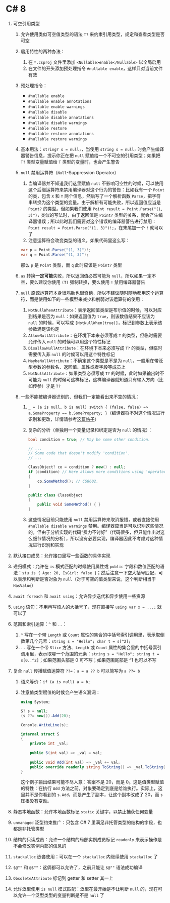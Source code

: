 # C# 8
1. 可空引用类型
    1. 允许使用类似可空值类型的语法 `T?` 来约束引用类型，规定和查看类型是否可空
    
    2. 启用特性的两种办法：
        1. 在 `*.csproj` 文件里添加 `<Nullable>enable</Nullable>` 以全局启用
        2. 在文件的开头添加预处理指令 `#nullable enable`，这样只对当前文件有效
        
    3. 预处理指令：
        * `#nullable enable`
        * `#nullable enable annotations`
        * `#nullable enable warnings`
        * `#nullable disable`
        * `#nullable disable annotations`
        * `#nullable disable warnings`
        * `#nullable restore`
        * `#nullable restore annotations`
        * `#nullable restore warnings`
        
    4. 基本用法：`string? s = null;`，当使用 `string s = null;` 时会产生编译器警告信息，提示你正在把 `null` 赋值给一个不可空的引用类型；如果把 `T?` 类型变量赋值给 `T` 类型的变量时，也会产生警告

    5. `null` 禁用运算符（`Null`-Suppression Operator）
       
        1. 当编译器并不知道我们这里赋值 `null` 不影响可空性的时候，可以使用这个后缀运算符来禁用编译器对这个行为的警告：比如我有一个 `Point` 的类，包含 `X` 和 `Y` 两个信息，然后写了一个解析函数 `Parse`，把字符串转换为这个类型的变量。由于解析有可能失败，所以返回值应当是 `Point?` 的类型。但如果我们使用 `Point result = Point.Parse("(1, 3)");` 类似的写法时，由于返回值是 `Point?` 类型的关系，就会产生编译器错误；所以此时我们需要对这个错误的编译器警告进行禁用：`Point result = Point.Parse("(1, 3)")!;`，在末尾加一个 `!` 就可以了
        2. 注意运算符会改变类型的语义。如果代码里这么写：

        ```csharp
        var p = Point.Parse("(1, 3)")!;
        var q = Point.Parse("(1, 3)");
        ```

        那么 `p` 是 `Point` 类型，而 `q` 此时应该是 `Point?` 类型
        
    6. `as` 转换**一定可能**失败，所以返回值必然可能为 `null`，所以如果一定不空，要么建议你使用 `(T)` 强制转换，要么使用 `!` 禁用编译器警告
    
    7. `null` 原谅运算符本身很鸡肋也很奇葩，所以不建议随时随地都用这个运算符，而是使用如下的一些模型来减少和削弱对该运算符的使用：
        1. `NotNullWhenAttribute`：表示返回值类型是布尔值的时候，可以对应到结果是否为 `null`：如果返回值为 `true`，则该数值结果不应该为 `null` 的时候，可以写成 `[NotNullWhen(true)]`，标记到参数上表示该参数满足该约定
        2. `AllowNullAttribute`：在环境下本来必须写成 `T` 的类型，但临时需要允许传入 `null` 的时候可以用这个特性标记
        3. `DisallowNullAttribute`：在环境下本来必须写成 `T?` 的类型，但临时需要传入非 `null` 的时候可以用这个特性标记
        4. `MaybeNullAttribute`：不确定这个类型是不是为 `null`，一般用在带泛型参数的参数名、返回值、属性或者字段等成员上
        5. `NotNullAttribute`：如果类型必须写成 `T?` 的时候，此时如果输出时不可能为 `null` 的时候可这样标记，这样编译器就知道只有输入方向（比如传参）才是 `T?`
        
    8. 一些不能被编译器识别的、但我们一定能看出来不空的情况：
    
        1. `_ = (a is null, b is null) switch { (false, false) => a.SomeProperty == b.SomeProperty; }`（编译器将不对这个情况进行识别和更改，详情请参考[这篇帖子](https://github.com/dotnet/roslyn/issues/46819)）
    
        2. 复杂的分析（单独用一个变量记录和绑定是否为 `null` 的情况）：
    
            ```csharp
            bool condition = true; // May be some other condition.
            
            // ...
            // Some code that doesn't modify 'condition'.
            // ...
            
            ClassObject? co = condition ? new() : null;
            if (condition) // Here allows more conditions using 'operator &&'.
            {
                co.SomeMethod(); // CS8602.
            }
            
            public class ClassObject
            {
                public void SomeMethod() { }
            }
            ```

        3. 这些情况目前只能使用 `null` 禁用运算符来取消报错，或者直接使用 `#nullable disable warnings` 禁用。编译器应当是可以识别这些情况的，但由于分析实现的代码“费力不讨好”（代码很多，但只能作出对这么细节情况的分析），所以没有必要实现，编译器因此不考虑对这种情况进行识别和实现

2. 默认接口成员：允许接口里写一些函数的具体实现

3. 递归模式：允许在 `is` 模式匹配的时候使用属性或 `public` 字段和数值匹配的语法：`stu is { Age: 20, IsGirl: false }`；然后注意一下空大括号匹配，可以表示和判断是否对象为 `null`（对于可空的值类型来说，这个判断相当于 `HasValue`）

4. `await foreach` 和 `await using`：允许异步迭代和异步使用一些资源

5. `using` 语句：不用再写烦人的大括号了，现在直接写 `using var x = ...;` 就可以了

6. 范围和索引运算：`^` 和 `..`：
    1. `^` 写在一个带 `Length` 或 `Count` 属性的集合的中括号索引调用里，表示取倒数第几个元素：`string s = "Hello"; char t = s[^2];`
    2. `..` 写在一个带 `Slice` 方法、`Length` 或 `Count` 属性的集合里的中括号索引调用里，表示取哪一个范围的元素：`string s = "Hello"; string t = s[0..^2]`；如果范围头部是 0 可不写；如果范围尾部是 ^1 也可以不写
    
7. 复合 `null` 传播赋值运算符 `??=`：`a = a ?? b` 可以简写为 `a ??= b`

    1. 语义等价：`if (a is null) a = b;`

    2. 注意值类型赋值的时候会产生语义漏洞：

        ```csharp
        using System;
        
        S? s = null;
        (s ??= new()).Add(20);
        
        Console.WriteLine(s);
        
        internal struct S
        {
            private int _val;
            
            public S(int val) => _val = val;
            
            public void Add(int val) => _val += val;
            public override readonly string ToString() => _val.ToString();
        }
        ```

        这个例子输出结果可能不尽人意：答案不是 20，而是 0。这是值类型赋值的特性：在执行 `Add` 方法之前，对象要确定到底是给谁执行。实际上，这里并不是你看到的 `s.Add`，而是产生了副本，让这个副本改成了 20，而 `s` 压根没有变动。

8. 静态本地函数：允许本地函数标记 `static` 关键字，以禁止捕获任何变量

9. `unmanaged` 泛型约束推广：只包含 C# 7 里满足非托管类型的结构的字段，也都是非托管类型
    
10. 结构的只读成员：允许一个结构的局部实例成员标记 `readonly` 来表示操作是不会修改实例内部的信息的

11. `stackalloc` 嵌套使用：可以在一个 `stackalloc` 内继续使用 `stackalloc` 了

12. `$@""` 和 `@$""`：这俩都可以允许了，之前只能让 `$@""` 语法成功编译

13. `ObsoleteAttribute` 标记到 getter 和 setter 其一上

14. 允许泛型使用 `is null` 模式匹配：泛型在最开始是不让判断 `null` 的，现在可以允许一个泛型类型的变量判断是不是 `null` 了